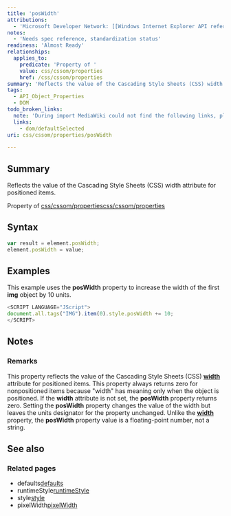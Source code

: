 ```yaml
---
title: 'posWidth'
attributions:
  - 'Microsoft Developer Network: [[Windows Internet Explorer API reference](http://msdn.microsoft.com/en-us/library/ie/hh828809%28v=vs.85%29.aspx) Article]'
notes:
  - 'Needs spec reference, standardization status'
readiness: 'Almost Ready'
relationships:
  applies_to:
    predicate: 'Property of '
    value: css/cssom/properties
    href: /css/cssom/properties
summary: 'Reflects the value of the Cascading Style Sheets (CSS) width attribute for positioned items.'
tags:
  - API_Object_Properties
  - DOM
todo_broken_links:
  note: 'During import MediaWiki could not find the following links, please fix and adjust this list.'
  links:
    - dom/defaultSelected
uri: css/cssom/properties/posWidth

---
```

## Summary

Reflects the value of the Cascading Style Sheets (CSS) width attribute for positioned items.

Property of [css/cssom/properties](/css/cssom/properties)[css/cssom/properties](/css/cssom/properties)

## Syntax

``` js
var result = element.posWidth;
element.posWidth = value;
```

## Examples

This example uses the **posWidth** property to increase the width of the first **img** object by 10 units.

``` js
<SCRIPT LANGUAGE="JScript">
document.all.tags("IMG").item(0).style.posWidth += 10;
</SCRIPT>
```

## Notes

### Remarks

This property reflects the value of the Cascading Style Sheets (CSS) [**width**](/css/properties/width) attribute for positioned items. This property always returns zero for nonpositioned items because "width" has meaning only when the object is positioned. If the **width** attribute is not set, the **posWidth** property returns zero. Setting the **posWidth** property changes the value of the width but leaves the units designator for the property unchanged. Unlike the [**width**](/css/properties/width) property, the **posWidth** property value is a floating-point number, not a string.

## See also

### Related pages

-   defaults[defaults](/w/index.php?title=dom/defaultSelected&action=edit&redlink=1)
-   runtimeStyle[runtimeStyle](/css/cssom/runtimeStyle)
-   style[style](/css/cssom/style)
-   pixelWidth[pixelWidth](/css/cssom/properties/pixelWidth)
